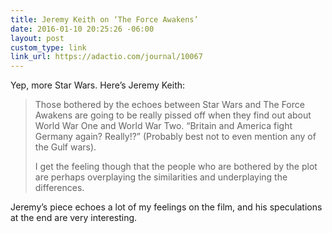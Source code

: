 ```yaml
---
title: Jeremy Keith on ‘The Force Awakens’
date: 2016-01-10 20:25:26 -06:00
layout: post
custom_type: link
link_url: https://adactio.com/journal/10067
---
```


Yep, more Star Wars. Here’s Jeremy Keith:

> Those bothered by the echoes between Star Wars and The Force Awakens are going to be really pissed off when they find out about World War One and World War Two. “Britain and America fight Germany again? Really!?” (Probably best not to even mention any of the Gulf wars).
> 
> I get the feeling though that the people who are bothered by the plot are perhaps overplaying the similarities and underplaying the differences.

Jeremy’s piece echoes a lot of my feelings on the film, and his speculations at the end are very interesting.

